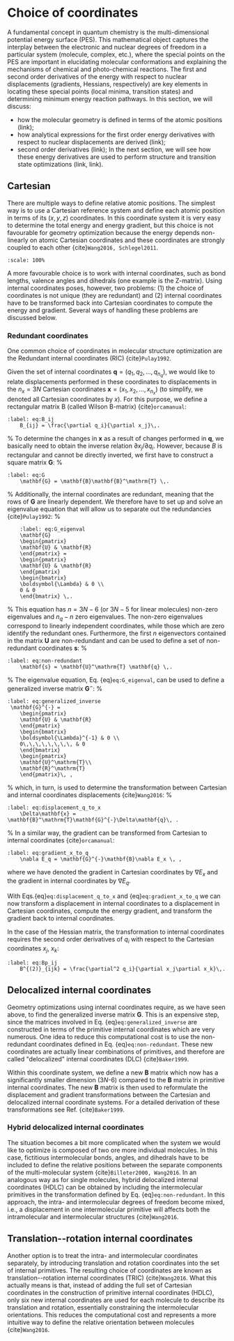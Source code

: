 # Choice of coordinates
A fundamental concept in quantum chemistry is the multi-dimensional potential energy surface (PES). This mathematical object captures the interplay between the electronic and nuclear degrees of freedom in a particular system (molecule, complex, etc.), where the special points on the PES are important in elucidating molecular conformations and explaining the mechanisms of chemical and photo-chemical reactions. The first and second order derivatives of the energy with respect to nuclear displacements (gradients, Hessians, respectively) are key elements in locating these special points (local minima, transition states) and determining minimum energy reaction pathways. In this section, we will discuss:
* how the molecular geometry is defined in terms of the atomic positions (link);
* how analytical expressions for the first order energy derivatives with respect to nuclear displacements are derived (link);
* second order derivatives (link);
In the next section, we will see how these energy derivatives are used to perform structure and transition state optimizations (link, link).

## Cartesian
There are multiple ways to define relative atomic positions. The simplest way is to use a Cartesian reference system and define each atomic position in terms of its $(x,y,z)$ coordinates. In this coordinate system it is very easy to determine the total energy and energy gradient, but this choice is not favourable for geometry optimization because the energy depends non-linearly on atomic Cartesian coordinates and these coordinates are strongly coupled to each other {cite}`Wang2016, Schlegel2011`. 

 ```{figure} /img/pes/coordinates.svg
:scale: 100%
```
A more favourable choice is to work with internal coordinates, such as bond lengths, valence angles and dihedrals (one example is the Z-matrix). Using internal coordinates poses, however, two problems: (1) the choice of coordinates is not unique (they are redundant) and (2) internal coordinates have to be transformed back into Cartesian coordinates to compute the energy and gradient. Several ways of handling these problems are discussed below.

### Redundant coordinates
One common choice of coordinates in molecular structure optimization are the Redundant internal coordinates (RIC) {cite}`Pulay1992`.

Given the set of internal coordinates $\mathbf{q}=(q_1,q_2,...,q_{n_q})$, we would like to relate displacements performed in these coordinates to displacements in the $n_x=3N$ Cartesian coordinates $\mathbf{x}=(x_1,x_2,...,x_{n_x})$ (to simplify, we denoted all Cartesian coordinates by $x$). For this purpose, we define a rectangular matrix B (called Wilson B-matrix)  {cite}`orcamanual`:

```{math}
:label: eq:B_ij
    B_{ij} = \frac{\partial q_i}{\partial x_j}\,.
```
%
To determine the changes in $\mathbf{x}$ as a result of changes performed in $\mathbf{q}$, we basically need to obtain the inverse relation $\partial x_j/\partial q_i$. However, because $B$ is rectangular and cannot be directly inverted, we first have to construct a square matrix $\mathbf{G}$:
%
```{math}
:label: eq:G
    \mathbf{G} = \mathbf{B}\mathbf{B}^\mathrm{T} \,.
```
%
Additionally, the internal coordinates are redundant, meaning that the rows of $\mathbf{G}$ are linearly dependent. We therefore have to set up and solve an eigenvalue equation that will allow us to separate out the redundancies {cite}`Pulay1992`:
%
```{math}
	:label: eq:G_eigenval
    \mathbf{G} 
    \begin{pmatrix}
    \mathbf{U} & \mathbf{R}
    \end{pmatrix} = 
    \begin{pmatrix}
    \mathbf{U} & \mathbf{R}
    \end{pmatrix} 
    \begin{bmatrix}
    \boldsymbol{\Lambda} & 0 \\
    0 & 0
    \end{bmatrix} \,.
```
%
This equation has $n=3N-6$ (or $3N-5$ for linear molecules) non-zero eigenvalues and $n_q-n$ zero eigenvalues. The non-zero eigenvalues correspond to linearly independent coordinates, while those which are zero identify the redundant ones. Furthermore, the first $n$ eigenvectors contained in the matrix $\mathbf{U}$ are non-redundant and can be used to define a set of non-redundant coordinates $\mathbf{s}$:
%
```{math}
:label: eq:non-redundant
    \mathbf{s} = \mathbf{U}^\mathrm{T} \mathbf{q} \,. 
```
%
The eigenvalue equation, Eq. {eq}`eq:G_eigenval`, can be used to define a generalized inverse matrix $\mathbf{G}^{-}$:
%
```{math}
:label: eq:generalized_inverse
 \mathbf{G}^{-} = 
    \begin{pmatrix}
    \mathbf{U} & \mathbf{R}
    \end{pmatrix}    
    \begin{bmatrix}
    \boldsymbol{\Lambda}^{-1} & 0 \\
    0\,\,\,\,\,\,\,\, & 0
    \end{bmatrix}
    \begin{pmatrix}
    \mathbf{U}^\mathrm{T}\\ 
    \mathbf{R}^\mathrm{T}
    \end{pmatrix}\, , 
```
%
which, in turn, is used to determine the transformation between Cartesian and internal coordinates displacements {cite}`Wang2016`:
%
```{math}
:label: eq:displacement_q_to_x
    \Delta\mathbf{x} = \mathbf{B}^\mathrm{T}\mathbf{G}^{-}\Delta\mathbf{q}\, . 
```
%
In a similar way, the gradient can be transformed from Cartesian to internal coordinates {cite}`orcamanual`:

```{math}
:label: eq:gradient_x_to_q
    \nabla E_q = \mathbf{G}^{-}\mathbf{B}\nabla E_x \, , 
```

where we have denoted the gradient in Cartesian coordinates by $\nabla E_x$ and the gradient in internal coordinates by $\nabla E_q$. 

With Eqs.{eq}`eq:displacement_q_to_x` and {eq}`eq:gradient_x_to_q` we can now transform a displacement in internal coordinates to a displacement in Cartesian coordinates, compute the energy gradient, and transform the gradient back to internal coordinates.

In the case of the Hessian matrix, the transformation to internal coordinates requires the second order derivatives of $q_i$ with respect to the Cartesian coordinates $x_j$, $x_k$:
```{math}
:label: eq:Bp_ij
    B^{(2)}_{ijk} = \frac{\partial^2 q_i}{\partial x_j\partial x_k}\,.
```


## Delocalized internal coordinates
Geometry optimizations using internal coordinates require, as we have seen above, to find the generalized inverse matrix $\mathbf{G}$. This is an expensive step, since the matrices involved in Eq. {eq}`eq:generalized_inverse` are constructed in terms of the primitive internal coordinates which are very numerous. One idea to reduce this computational cost is to use the non-redundant coordinates defined in Eq. {eq}`eq:non-redundant`. These new coordinates are actually linear combinations of primitives, and therefore are called "delocalized" internal coordinates (DLC) {cite}`Baker1999`.

Within this coordinate system, we define a new $\mathbf{B}$ matrix which now has a significantly smaller dimension (3$N$-6) compared to the $\mathbf{B}$ matrix in primitive internal coordinates. The new $\mathbf{B}$ matrix is then used to reformulate the displacement and gradient transformations between the Cartesian and delocalized internal coordinate systems. For a detailed derivation of these transformations see Ref. {cite}`Baker1999`.

### Hybrid delocalized internal coordinates
The situation becomes a bit more complicated when the system we would like to optimize is composed of two ore more individual molecules. In this case, fictitious intermolecular bonds, angles, and dihedrals have to be included to define the relative positions between the separate components of the multi-molecular system {cite}`Billeter2000, Wang2016`. In an analogous way as for single molecules, hybrid delocalized internal coordinates (HDLC) can be obtained by including the intermolecular primitives in the transformation defined by Eq. {eq}`eq:non-redundant`. In this approach, the intra- and intermolecular degrees of freedom become mixed, i.e., a displacement in one intermolecular primitive will affects both the intramolecular and intermolecular structures {cite}`Wang2016`.

## Translation--rotation internal coordinates
Another option is to treat the intra- and intermolecular coordinates separately, by introducing translation and rotation coordinates into the set of internal primitives. The resulting choice of coordinates are known as translation--rotation internal coordinates (TRIC) {cite}`Wang2016`. What this actually means is that, instead of adding the full set of Cartesian coordinates in the construction of primitive internal coordinates (HDLC), only six new internal coordinates are used for each molecule to describe its translation and rotation, essentially constraining the intermolecular orientations. This reduces the computational cost and represents a more intuitive way to define the relative orientation between molecules {cite}`Wang2016`.
